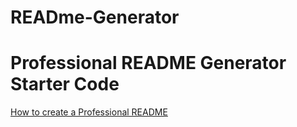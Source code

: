 # READme-Generator

# Professional README Generator Starter Code

[How to create a Professional README](https://coding-boot-camp.github.io/full-stack/github/professional-readme-guide)

<!-- AS A developer
I WANT a README generator
SO THAT I can quickly create a professional README for a new project -->

<!-- GIVEN a command-line application that accepts user input
WHEN I am prompted for information about my application repository
THEN a high-quality, professional README.md is generated with the title of my project and sections entitled Description, Table of Contents, Installation, Usage, License, Contributing, Tests, and Questions -->
<!-- WHEN I enter my project title
THEN this is displayed as the title of the README -->
<!-- WHEN I enter a description, installation instructions, usage information, contribution guidelines, and test instructions
THEN this information is added to the sections of the README entitled Description, Installation, Usage, Contributing, and Tests -->

<!-- WHEN I choose a license for my application from a list of options
THEN a badge for that license is added near the top of the README and a notice is added to the section of the README entitled License that explains which license the application is covered under -->
<!-- WHEN I enter my GitHub username
THEN this is added to the section of the README entitled Questions, with a link to my GitHub profile
WHEN I enter my email address
THEN this is added to the section of the README entitled Questions, with instructions on how to reach me with additional questions -->

<!-- WHEN I click on the links in the Table of Contents
THEN I am taken to the corresponding section of the README -->
